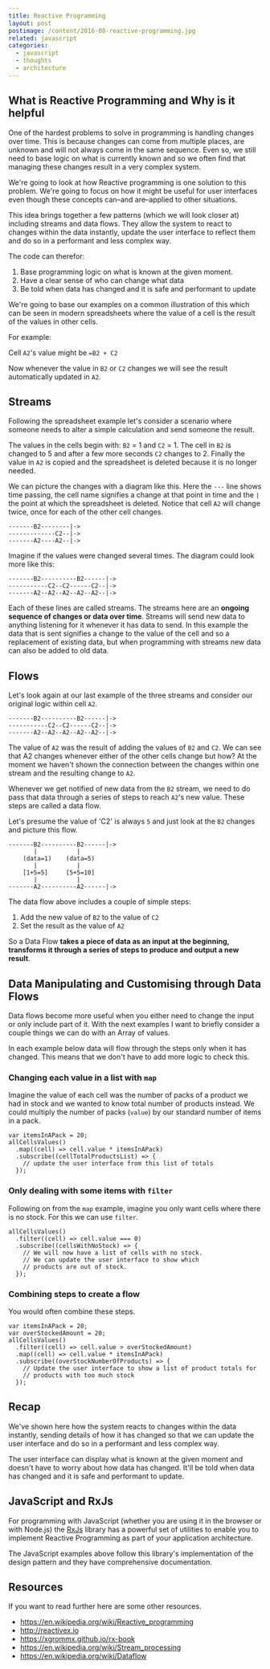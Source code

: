 ```yaml
---
title: Reactive Programming
layout: post
postimage: /content/2016-08-reactive-programming.jpg
related: javascript
categories:
  - javascript
  - thoughts
  - architecture
---
```


## What is Reactive Programming and Why is it helpful

One of the hardest problems to solve in programming is handling changes over time. This is because changes can come from multiple places, are unknown and will not always come in the same sequence. Even so, we still need to base logic on what is currently known and so we often find that managing these changes result in a very complex system.

We're going to look at how Reactive programming is one solution to this problem. We're going to focus on how it might be useful for user interfaces even though these concepts can–and are–applied to other situations. 

This idea brings together a few patterns (which we will look closer at) including streams and data flows. They allow the system to react to changes within the data instantly, update the user interface to reflect them and do so in a performant and less complex way.

The code can therefor:

1. Base programming logic on what is known at the given moment.
2. Have a clear sense of who can change what data
3. Be told when data has changed and it is safe and performant to update

We're going to base our examples on a common illustration of this which can be seen in modern spreadsheets where the value of a cell is the result of the values in other cells. 

For example:

Cell `A2`'s value might be `=B2 + C2`

Now whenever the value in `B2` or `C2` changes we will see the result automatically updated in `A2`.

## Streams

Following the spreadsheet example let's consider a scenario where someone needs to alter a simple calculation and send someone the result. 

The values in the cells begin with: `B2` = 1 and `C2` = 1.  The cell in `B2` is changed to 5 and after a few more seconds `C2` changes to 2. Finally the value in `A2` is copied and the spreadsheet is deleted because it is no longer needed.

We can picture the changes with a diagram like this. Here the `---` line shows time passing, the cell name signifies a change at that point in time and the `|` the point at which the spreadsheet is deleted. Notice that cell `A2` will change twice, once for each of the other cell changes.

```
-------B2--------|->
-------------C2--|->
-------A2----A2--|->
```

Imagine if the values were changed several times. The diagram could look more like this:

```
-------B2----------B2------|->
-----------C2--C2------C2--|->
-------A2--A2--A2--A2--A2--|->
```

Each of these lines are called streams. The streams here are an **ongoing sequence of changes or data over time**. Streams will send new data to anything listening for it whenever it has data to send. In this example the data that is sent signifies a change to the value of the cell and so a replacement of existing data, but when programming with streams new data can also be added to old data.

## Flows

Let's look again at our last example of the three streams and consider our original logic within cell `A2`.

```
-------B2----------B2------|->
-----------C2--C2------C2--|->
-------A2--A2--A2--A2--A2--|->
```

The value of `A2` was the result of adding the values of `B2` and `C2`. We can see that A2 changes whenever either of the other cells change but how? At the moment we haven't shown the connection between the changes within one stream and the resulting change to `A2`.

Whenever we get notified of new data from the `B2` stream, we need to do pass that data through a series of steps to reach `A2`'s new value. These steps are called a data flow.

Let's presume the value of 'C2' is always `5` and just look at the `B2` changes and picture this flow.

```
-------B2----------B2------|->
       |           |
    (data=1)    (data=5)
       |           |
    [1+5=5]     [5+5=10]
       |           |
-------A2----------A2------|->
```

The data flow above includes a couple of simple steps:

1. Add the new value of `B2` to the value of `C2`
2. Set the result as the value of `A2`

So a Data Flow **takes a piece of data as an input at the beginning, transforms it through a series of steps to produce and output a new result**.

## Data Manipulating and Customising through Data Flows

Data flows become more useful when you either need to change the input or only include part of it. With the next examples I want to briefly consider a couple things we can do with an Array of values.

In each example below data will flow through the steps only when it has changed. This means that we don't have to add more logic to check this.

### Changing each value in a list with `map`

Imagine the value of each cell was the number of packs of a product we had in stock and we wanted to know total number of products instead. We could multiply the number of packs (`value`) by our standard number of items in a pack.

    var itemsInAPack = 20;
    allCellsValues()
      .map((cell) => cell.value * itemsInAPack)
      .subscribe((cellTotalProductsList) => {
        // update the user interface from this list of totals
      });

### Only dealing with some items with `filter`

Following on from the `map` example, imagine you only want cells where there is no stock. For this we can use `filter`.

    allCellsValues()
      .filter((cell) => cell.value === 0)
      .subscribe((cellsWithNoStock) => {
        // We will now have a list of cells with no stock.
        // We can update the user interface to show which
        // products are out of stock.
      });

### Combining steps to create a flow

You would often combine these steps.

    var itemsInAPack = 20;
    var overStockedAmount = 20;
    allCellsValues()
      .filter((cell) => cell.value > overStockedAmount)
      .map((cell) => cell.value * itemsInAPack)
      .subscribe((overStockNumberOfProducts) => {
        // Update the user interface to show a list of product totals for
        // products with too much stock
      });

## Recap

We've shown here how the system reacts to changes within the data instantly, sending details of how it has changed so that we can update the user interface and do so in a performant and less complex way.

The user interface can display what is known at the given moment and doesn't have to worry about how data has changed. It'll be told when data has changed and it is safe and performant to update.

## JavaScript and RxJs

For programming with JavaScript (whether you are using it in the browser or with Node.js) the [RxJs](http://reactivex.io) library has a powerful set of utilities to enable you to implement Reactive Programming as part of your application architecture.

The JavaScript examples above follow this library's implementation of the design pattern and they have comprehensive documentation.

## Resources

If you want to read further here are some other resources.

 - <https://en.wikipedia.org/wiki/Reactive_programming>
 - <http://reactivex.io>
 - <https://xgrommx.github.io/rx-book>
 - <https://en.wikipedia.org/wiki/Stream_processing>
 - <https://en.wikipedia.org/wiki/Dataflow>




